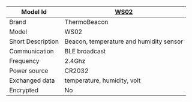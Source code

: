 
|Model Id|[WS02](./../../src/devices/WS02_json.h)|
|-|-|
|Brand|ThermoBeacon|
|Model|WS02|
|Short Description|Beacon, temperature and humidity sensor|
|Communication|BLE broadcast|
|Frequency|2.4Ghz|
|Power source|CR2032|
|Exchanged data|temperature, humidity, volt|
|Encrypted|No|
